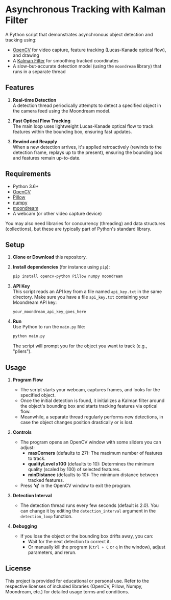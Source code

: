 # Asynchronous Tracking with Kalman Filter

A Python script that demonstrates asynchronous object detection and tracking using:
- [OpenCV](https://opencv.org/) for video capture, feature tracking (Lucas-Kanade optical flow), and drawing
- A [Kalman Filter](https://en.wikipedia.org/wiki/Kalman_filter) for smoothing tracked coordinates
- A slow-but-accurate detection model (using the `moondream` library) that runs in a separate thread

## Features

1. **Real-time Detection**  
   A detection thread periodically attempts to detect a specified object in the camera feed using the Moondream model.

2. **Fast Optical Flow Tracking**  
   The main loop uses lightweight Lucas-Kanade optical flow to track features within the bounding box, ensuring fast updates.

3. **Rewind and Reapply**  
   When a new detection arrives, it's applied retroactively (rewinds to the detection frame, replays up to the present), ensuring the bounding box and features remain up-to-date.

## Requirements

- Python 3.6+  
- [OpenCV](https://pypi.org/project/opencv-python/)  
- [Pillow](https://pypi.org/project/Pillow/)  
- [numpy](https://pypi.org/project/numpy/)  
- [moondream](https://pypi.org/project/moondream/)  
- A webcam (or other video capture device)  

You may also need libraries for concurrency (threading) and data structures (collections), but these are typically part of Python's standard library.

## Setup

1. **Clone or Download** this repository.  
2. **Install dependencies** (for instance using `pip`):

   ```bash
   pip install opencv-python Pillow numpy moondream
   ```

3. **API Key**  
   This script reads an API key from a file named `api_key.txt` in the same directory. Make sure you have a file `api_key.txt` containing your Moondream API key:
   
   ```
   your_moondream_api_key_goes_here
   ```

4. **Run**  
   Use Python to run the `main.py` file:
   ```bash
   python main.py
   ```
   The script will prompt you for the object you want to track (e.g., "pliers").

## Usage

1. **Program Flow**  
   - The script starts your webcam, captures frames, and looks for the specified object.  
   - Once the initial detection is found, it initializes a Kalman filter around the object's bounding box and starts tracking features via optical flow.
   - Meanwhile, a separate thread regularly performs new detections, in case the object changes position drastically or is lost.

2. **Controls**  
   - The program opens an OpenCV window with some sliders you can adjust:
     - **maxCorners** (defaults to 27): The maximum number of features to track.  
     - **qualityLevel x100** (defaults to 10): Determines the minimum quality (scaled by 100) of selected features.  
     - **minDistance** (defaults to 10): The minimum distance between tracked features.  
   - Press **'q'** in the OpenCV window to exit the program.

3. **Detection Interval**  
   - The detection thread runs every few seconds (default is 2.0). You can change it by editing the `detection_interval` argument in the `detection_loop` function.

4. **Debugging**  
   - If you lose the object or the bounding box drifts away, you can:
     - Wait for the next detection to correct it.
     - Or manually kill the program (`Ctrl + C` or `q` in the window), adjust parameters, and rerun.

## License

This project is provided for educational or personal use. Refer to the respective licenses of included libraries (OpenCV, Pillow, Numpy, Moondream, etc.) for detailed usage terms and conditions. 
